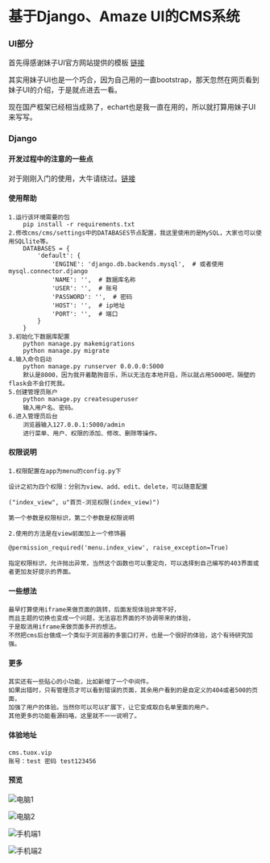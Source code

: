 # 基于Django、Amaze UI的CMS系统

### UI部分

首先得感谢妹子UI官方网站提供的模板 [链接](http://tpl.amazeui.org/content.html?21)

其实用妹子UI也是一个巧合，因为自己用的一直bootstrap，那天忽然在网页看到妹子UI的介绍，于是就点进去一看。

现在国产框架已经相当成熟了，echart也是我一直在用的，所以就打算用妹子UI来写写。

### Django

#### 开发过程中的注意的一些点

对于刚刚入门的使用，大牛请绕过。[链接](http://www.tuox.vip/2017/07/03/django/)

#### 使用帮助

    1.运行该环境需要的包
        pip install -r requirements.txt
    2.修改cms/cms/settings中的DATABASES节点配置，我这里使用的是MySQL，大家也可以使用SQLlite等。
        DATABASES = {
            'default': {
                'ENGINE': 'django.db.backends.mysql',  # 或者使用 mysql.connector.django
                'NAME': '',  # 数据库名称
                'USER': '',  # 账号
                'PASSWORD': '',  # 密码
                'HOST': '',  # ip地址
                'PORT': '',  # 端口
            }
        }
    3.初始化下数据库配置 
        python manage.py makemigrations
        python manage.py migrate
    4.输入命令启动
        python manage.py runserver 0.0.0.0:5000
        默认是8000，因为我开着酷狗音乐，所以无法在本地开启，所以就占用5000吧，隔壁的flask会不会打死我。
    5.创建管理员账户
        python manage.py createsuperuser
        输入用户名、密码。
    6.进入管理员后台
        浏览器输入127.0.0.1:5000/admin
        进行菜单、用户、权限的添加、修改、删除等操作。

#### 权限说明

    1.权限配置在app为menu的config.py下
    
    设计之初为四个权限：分别为view、add、edit、delete，可以随意配置

    ("index_view", u"首页-浏览权限(index_view)")

    第一个参数是权限标识，第二个参数是权限说明

    2.使用的方法是在view前面加上一个修饰器

    @permission_required('menu.index_view', raise_exception=True)

    指定权限标识，允许抛出异常，当然这个函数也可以重定向，可以选择到自己编写的403界面或者更加友好提示的界面。

#### 一些想法

    最早打算使用iframe来做页面的跳转，后面发现体验非常不好，
    而且主题的切换也变成一个问题，无法容忍界面的不协调带来的体验，
    于是取消用iframe来做页面多开的想法。
    不然把cms后台做成一个类似于浏览器的多窗口打开，也是一个很好的体验，这个有待研究加强。

#### 更多
    
    其实还有一些贴心的小功能，比如新增了一个中间件。
    如果出错时，只有管理员才可以看到错误的页面，其余用户看到的是自定义的404或者500的页面，
    加强了用户的体验。当然你可以可以扩展下，让它变成取白名单里面的用户。
    其他更多的功能看源码咯，这里就不一一说明了。

#### 体验地址

    cms.tuox.vip
    账号：test 密码 test123456
    
#### 预览

![电脑1](/docs/img/1.png)
    
![电脑2](/docs/img/2.png)
    
![手机端1](/docs/img/3.jpg)
    
![手机端2](/docs/img/4.jpg)



